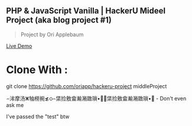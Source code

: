 ﻿## PHP & JavaScript Vanilla | HackerU Mideel Project (aka blog project #1)

> Project by Ori Applebaum 


[Live Demo](https://discord-events.000webhostapp.com/)


# Clone With :
git clone https://github.com/oriapp/hackeru-project middleProject




⌢洠摩汤ⵥ牰橯捥≴ഠ⌢栠捡敫畲瀭潲敪瑣•਍⌢栠捡敫畲瀭潲敪瑣•਍ - Don't even ask me


I've passed the "test" btw
